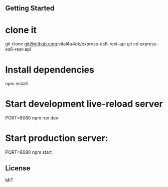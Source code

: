 
Getting Started
---------------

# clone it
git clone git@github.com:vital4u4ok/express-es6-rest-api.git
cd express-es6-rest-api

# Install dependencies
npm install

# Start development live-reload server
PORT=8080 npm run dev

# Start production server:
PORT=8080 npm start

License
-------

MIT
